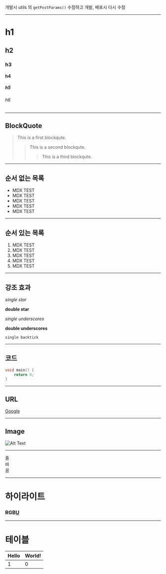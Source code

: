 개발시 utils 의 `getPostParams()` 수정하고 개발, 배포시 다시 수정

***

# h1
## h2
### h3
#### h4
##### h5
###### h6

***
## BlockQuote

> This is a first blockqute.
>	> This is a second blockqute.
>	>	> This is a third blockqute.

***
## 순서 없는 목록

* MDX TEST
* MDX TEST
* MDX TEST
* MDX TEST
* MDX TEST

***
## 순서 있는 목록

1. MDX TEST
2. MDX TEST
3. MDX TEST
4. MDX TEST
5. MDX TEST

***
## 강조 효과

*single star*

**double star**

_single underscores_

__double underscores__

`single backtick`


***

## 코드
```c
void main() {
    return 0;
}
```

***
## URL

[Google](https://www.google.com/)

***
## Image

![Alt Text](../next.svg)

***

줄\
바\
꿈


***
# 하이라이트
### <R>R</R><G>G</G><B>B</B><U>U</U>


***

# 테이블
|Hello|World!|
|-----|------|
|1    |0     |